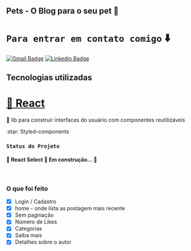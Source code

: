 ## Pets - O Blog para o seu pet :dog:

# `Para entrar em contato comigo` :arrow_down:
[![Gmail Badge](https://img.shields.io/badge/-martins.gabrieli.07.almeida@gmail.com-6633cc?style=flat-square&logo=Gmail&logoColor=white&link=mailto:martins.gabrieli.07.almeida@gmail.com)](mailto:martins.gabrieli.07.almeida@gmail.com)
[![Linkedin Badge](https://img.shields.io/badge/-Gabrieli%20Martins-6633cc?style=flat-square&logo=Linkedin&logoColor=white&link=https://www.linkedin.com/in/gabrieli-martins-9881ab157/)](https://www.linkedin.com/in/gabrieli-martins-9881ab157/) 

## Tecnologias utilizadas

<h1>
    <a href="https://pt-br.reactjs.org/">🔗 React</a>
</h1>
<p>🚀 lib para construir interfaces do usuário com componentes reutilizáveis</p>
:star: Styled-components

### `Status do Projeto`

<h4> 
	🚧  React Select 🚀 Em construção...  🚧
</h4>

<br>

### O que foi feito

- [x] Login / Cadastro
- [x] home - onde lista as postagem mais recente
- [x] Sem paginação
- [x] Número de Likes
- [x] Categorias
- [x] Saiba mais
- [x] Detalhes sobre o autor
